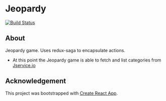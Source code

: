 # Jeopardy

[![Build Status](https://travis-ci.org/icyJoseph/jeopardy.svg?branch=master)](https://travis-ci.org/icyJoseph/jeopardy)

## About

Jeopardy game. Uses redux-saga to encapsulate actions.

* At this point the Jeopardy game is able to fetch and list categories from [Jservice.io](http://www.jservice.io/)

## Acknowledgement

This project was bootstrapped with [Create React App](https://github.com/facebookincubator/create-react-app).
